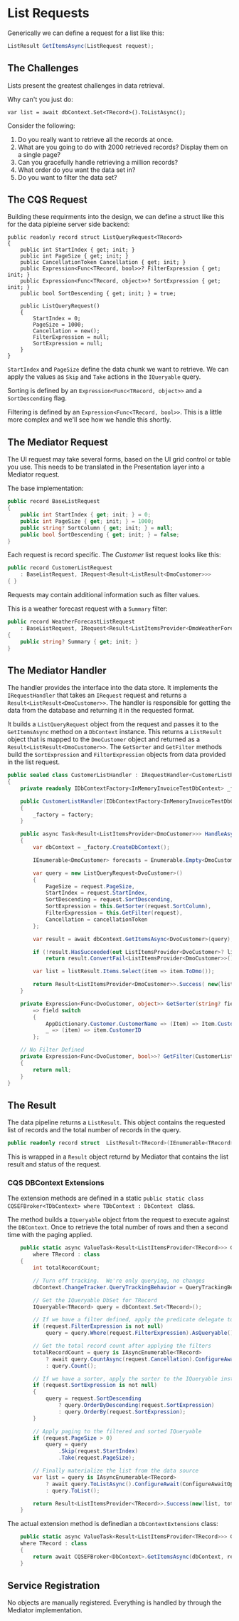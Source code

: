 # List Requests

Generically we can define a request for a list like this:

```csharp
ListResult GetItemsAsync(ListRequest request);
```

## The Challenges

Lists present the greatest challenges in data retrieval.

Why can't you just do:

```
var list = await dbContext.Set<TRecord>().ToListAsync();
```

Consider the following:

1. Do you really want to retrieve all the records at once.
2. What are you going to do with 2000 retrieved records?  Display them on a single page?
3. Can you gracefully handle retrieving a million records?
4. What order do you want the data set in?
5. Do you want to filter the data set?

## The CQS Request

Building these requirments into the design, we can define a struct like this for the data pipleine server side backend:

```
public readonly record struct ListQueryRequest<TRecord>
{
    public int StartIndex { get; init; }
    public int PageSize { get; init; }
    public CancellationToken Cancellation { get; init; }
    public Expression<Func<TRecord, bool>>? FilterExpression { get; init; }
    public Expression<Func<TRecord, object>>? SortExpression { get; init; }
    public bool SortDescending { get; init; } = true;

    public ListQueryRequest()
    {
        StartIndex = 0;
        PageSize = 1000;
        Cancellation = new();
        FilterExpression = null;
        SortExpression = null;
    }
}
```

`StartIndex` and `PageSize` define the data chunk we want to retrieve.  We can apply the values as `Skip` and `Take` actions in the `IQueryable` query.

Sorting is defined by an `Expression<Func<TRecord, object>>` and a `SortDescending` flag. 

Filtering is defined by an `Expression<Func<TRecord, bool>>`.  This is a little more complex and we'll see how we handle this shortly.

## The Mediator Request

The UI request may take several forms, based on the UI grid control or table you use.  This needs to be translated in the Presentation layer into a Mediator request.

The base implementation:

```csharp
public record BaseListRequest
{
    public int StartIndex { get; init; } = 0;
    public int PageSize { get; init; } = 1000;
    public string? SortColumn { get; init; } = null;
    public bool SortDescending { get; init; } = false;
}
```

Each request is record specific.  The *Customer* list request looks like this:

```csharp
public record CustomerListRequest
    : BaseListRequest, IRequest<Result<ListResult<DmoCustomer>>>
{ }
```

Requests may contain additional information such as filter values.

This is a weather forecast request with a `Summary` filter:

```csharp
public record WeatherForecastListRequest
    : BaseListRequest, IRequest<Result<ListItemsProvider<DmoWeatherForecast>>>
{
    public string? Summary { get; init; }
}
```

## The Mediator Handler

The handler provides the interface into the data store.  It implements the `IRequestHandler` that takes an `IRequest` request and returns a `Result<ListResult<DmoCustomer>>`.  The handler is responsible for getting the data from the database and returning it in the requested format.

It builds a `ListQueryRequest` object from the request and passes it to the `GetItemsAsync` method on a `DbContext` instance.  This returns a `ListResult` object that is mapped to the `DmoCustomer` object and returned as a `Result<ListResult<DmoCustomer>>`.  The `GetSorter` and `GetFilter` methods build the `SortExpression` and `FilterExpression` objects from data provided in the list request.

```csharp
public sealed class CustomerListHandler : IRequestHandler<CustomerListRequest, Result<ListItemsProvider<DmoCustomer>>>
{
    private readonly IDbContextFactory<InMemoryInvoiceTestDbContext> _factory;

    public CustomerListHandler(IDbContextFactory<InMemoryInvoiceTestDbContext> factory)
    {
        _factory = factory;
    }

    public async Task<Result<ListItemsProvider<DmoCustomer>>> HandleAsync(CustomerListRequest request, CancellationToken cancellationToken)
    {
        var dbContext = _factory.CreateDbContext();

        IEnumerable<DmoCustomer> forecasts = Enumerable.Empty<DmoCustomer>();

        var query = new ListQueryRequest<DvoCustomer>()
        {
            PageSize = request.PageSize,
            StartIndex = request.StartIndex,
            SortDescending = request.SortDescending,
            SortExpression = this.GetSorter(request.SortColumn),
            FilterExpression = this.GetFilter(request),
            Cancellation = cancellationToken
        };

        var result = await dbContext.GetItemsAsync<DvoCustomer>(query);

        if (!result.HasSucceeded(out ListItemsProvider<DvoCustomer>? listResult))
            return result.ConvertFail<ListItemsProvider<DmoCustomer>>();

        var list = listResult.Items.Select(item => item.ToDmo());

        return Result<ListItemsProvider<DmoCustomer>>.Success( new(list, listResult.TotalCount));
    }

    private Expression<Func<DvoCustomer, object>> GetSorter(string? field)
        => field switch
        {
            AppDictionary.Customer.CustomerName => (Item) => Item.CustomerName,
            _ => (item) => item.CustomerID
        };

    // No Filter Defined
    private Expression<Func<DvoCustomer, bool>>? GetFilter(CustomerListRequest request)
    {
        return null;
    }
}
```

## The Result

The data pipeline returns a `ListResult`.  This object contains the requested list of records and the total number of records in the query.

```csharp
public readonly record struct  ListResult<TRecord>(IEnumerable<TRecord> Items, int TotalCount);
```

This is wrapped in a `Result` object returnd by Mediator that contains the list result and status of the request.

### CQS DBContext Extensions

The extension methods are defined in a static `public static class CQSEFBroker<TDbContext> where TDbContext : DbContext
` class.

The method builds a `IQueryable` object frtom the request to execute against the `DBContext`.  Once to retrieve the total number of rows and then a second time with the paging applied.

```csharp
    public static async ValueTask<Result<ListItemsProvider<TRecord>>> GetItemsAsync<TRecord>(TDbContext dbContext, ListQueryRequest<TRecord> request)
        where TRecord : class
    {
        int totalRecordCount;

        // Turn off tracking.  We're only querying, no changes
        dbContext.ChangeTracker.QueryTrackingBehavior = QueryTrackingBehavior.NoTracking;

        // Get the IQueryable DbSet for TRecord
        IQueryable<TRecord> query = dbContext.Set<TRecord>();

        // If we have a filter defined, apply the predicate delegate to the IQueryable instance
        if (request.FilterExpression is not null)
            query = query.Where(request.FilterExpression).AsQueryable();

        // Get the total record count after applying the filters
        totalRecordCount = query is IAsyncEnumerable<TRecord>
            ? await query.CountAsync(request.Cancellation).ConfigureAwait(ConfigureAwaitOptions.None)
            : query.Count();

        // If we have a sorter, apply the sorter to the IQueryable instance
        if (request.SortExpression is not null)
        {
            query = request.SortDescending
                ? query.OrderByDescending(request.SortExpression)
                : query.OrderBy(request.SortExpression);
        }

        // Apply paging to the filtered and sorted IQueryable
        if (request.PageSize > 0)
            query = query
                .Skip(request.StartIndex)
                .Take(request.PageSize);

        // Finally materialize the list from the data source
        var list = query is IAsyncEnumerable<TRecord>
            ? await query.ToListAsync().ConfigureAwait(ConfigureAwaitOptions.None)
            : query.ToList();

        return Result<ListItemsProvider<TRecord>>.Success(new(list, totalRecordCount));
    }
```

The actual extension method is definedian a `DbContextExtensions` class:

```csharp
    public static async ValueTask<Result<ListItemsProvider<TRecord>>> GetItemsAsync<TRecord>(this DbContext dbContext, ListQueryRequest<TRecord> request)
    where TRecord : class
    {
        return await CQSEFBroker<DbContext>.GetItemsAsync(dbContext, request);
    }
```

## Service Registration

No objects are manually registered.  Everything is handled by through the Mediator implementation.
